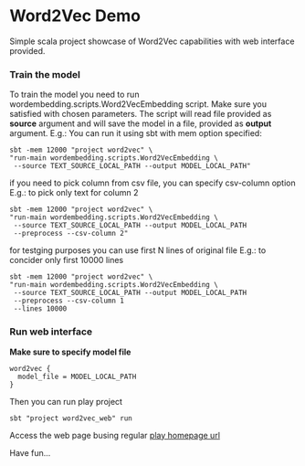 # Word2Vec Demo

Simple scala project showcase of Word2Vec capabilities with web interface provided.

### Train the model

To train the model you need to run wordembedding.scripts.Word2VecEmbedding script.
Make sure you satisfied with chosen parameters. The script will read file provided as **source** argument
and will save the model in a file, provided as **output** argument.
E.g.: You can run it using sbt with mem option specified:

```
sbt -mem 12000 "project word2vec" \
"run-main wordembedding.scripts.Word2VecEmbedding \
 --source TEXT_SOURCE_LOCAL_PATH --output MODEL_LOCAL_PATH"
```

if you need to pick column from csv file, you can specify csv-column option
E.g.: to pick only text for column 2

```
sbt -mem 12000 "project word2vec" \
"run-main wordembedding.scripts.Word2VecEmbedding \
 --source TEXT_SOURCE_LOCAL_PATH --output MODEL_LOCAL_PATH
 --preprocess --csv-column 2"
```

for testging purposes you can use first N lines of original file
E.g.: to concider only first 10000 lines

```
sbt -mem 12000 "project word2vec" \
"run-main wordembedding.scripts.Word2VecEmbedding \
 --source TEXT_SOURCE_LOCAL_PATH --output MODEL_LOCAL_PATH
 --preprocess --csv-column 1
 --lines 10000
```

### Run web interface

**Make sure to specify model file**

```
word2vec {
  model_file = MODEL_LOCAL_PATH
}
```

Then you can run play project

```
sbt "project word2vec_web" run
```

Access the web page busing regular [play homepage url](http://localhost:9000)

Have fun...
